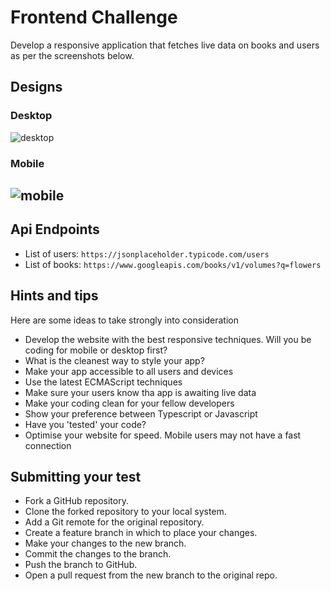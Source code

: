 # Frontend Challenge

Develop a responsive application that fetches live data on books and users as per the screenshots below.

## Designs

### Desktop

<img src="https://raw.githubusercontent.com/rottitime/frontend-test/main/desktop.png" alt='desktop' />

### Mobile

## <img src="https://raw.githubusercontent.com/rottitime/frontend-test/main/mobile.png" alt='mobile' />

## Api Endpoints

- List of users: `https://jsonplaceholder.typicode.com/users`
- List of books: `https://www.googleapis.com/books/v1/volumes?q=flowers`

## Hints and tips

Here are some ideas to take strongly into consideration

- Develop the website with the best responsive techniques. Will you be coding for mobile or desktop first?
- What is the cleanest way to style your app?
- Make your app accessible to all users and devices
- Use the latest ECMAScript techniques
- Make sure your users know tha app is awaiting live data
- Make your coding clean for your fellow developers
- Show your preference between Typescript or Javascript
- Have you 'tested' your code?
- Optimise your website for speed. Mobile users may not have a fast connection

## Submitting your test

- Fork a GitHub repository.
- Clone the forked repository to your local system.
- Add a Git remote for the original repository.
- Create a feature branch in which to place your changes.
- Make your changes to the new branch.
- Commit the changes to the branch.
- Push the branch to GitHub.
- Open a pull request from the new branch to the original repo.
